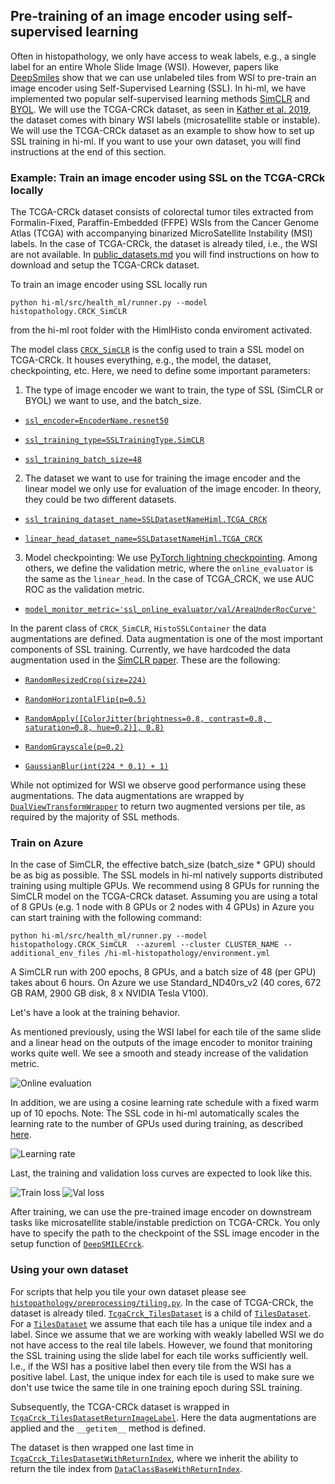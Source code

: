 ## Pre-training of an image encoder using self-supervised learning
Often in histopathology, we only have access to weak labels, e.g., a single label for an entire Whole Slide Image (WSI). However, papers like [DeepSmiles](https://arxiv.org/abs/2107.09405) show that we can use unlabeled tiles from WSI to pre-train an image encoder using Self-Supervised Learning (SSL). In hi-ml, we have implemented two popular self-supervised learning methods [SimCLR](https://arxiv.org/abs/2002.05709) and [BYOL](https://arxiv.org/abs/2006.07733). We will use the TCGA-CRCk dataset, as seen in [Kather et al. 2019](https://www.ncbi.nlm.nih.gov/pmc/articles/PMC7423299/), the dataset comes with binary WSI labels (microsatellite stable or instable). We will use the TCGA-CRCk dataset as an example to show how to set up SSL training in hi-ml. If you want to use your own dataset, you will find instructions at the end of this section. 

### Example: Train an image encoder using SSL on the TCGA-CRCk locally 
The TCGA-CRCk dataset consists of colorectal tumor tiles extracted from Formalin-Fixed, Paraffin-Embedded (FFPE) WSIs from the Cancer Genome Atlas (TCGA) with accompanying binarized MicroSatellite Instability (MSI) labels. In the case of TCGA-CRCk, the dataset is already tiled, i.e., the WSI are not available. In [public_datasets.md](./public_datasets.md) you will find instructions on how to download and setup the TCGA-CRCk dataset.

To train an image encoder using SSL locally run

```python hi-ml/src/health_ml/runner.py --model histopathology.CRCK_SimCLR```

from the hi-ml root folder with the HimlHisto conda enviroment activated. 

The model class [```CRCK_SimCLR```](https://github.com/microsoft/hi-ml/blob/7f4baadaa8bc0d08a4895ca896ebc3f68ea6a4f8/hi-ml-histopathology/src/histopathology/configs/SSL/CRCK_SimCLRContainer.py#L24) is the config used to train a SSL model on TCGA-CRCk. It houses everything, e.g., the model, the dataset, checkpointing, etc. Here, we need to define some important parameters:

1. The type of image encoder we want to train, the type of SSL (SimCLR or BYOL) we want to use, and the batch_size.

  + [```ssl_encoder=EncoderName.resnet50```](https://github.com/microsoft/hi-ml/blob/7f4baadaa8bc0d08a4895ca896ebc3f68ea6a4f8/hi-ml-histopathology/src/histopathology/configs/SSL/CRCK_SimCLRContainer.py#L52)

  + [```ssl_training_type=SSLTrainingType.SimCLR```](https://github.com/microsoft/hi-ml/blob/7f4baadaa8bc0d08a4895ca896ebc3f68ea6a4f8/hi-ml-histopathology/src/histopathology/configs/SSL/CRCK_SimCLRContainer.py#L53)

  + [```ssl_training_batch_size=48```](https://github.com/microsoft/hi-ml/blob/7f4baadaa8bc0d08a4895ca896ebc3f68ea6a4f8/hi-ml-histopathology/src/histopathology/configs/SSL/CRCK_SimCLRContainer.py#L51)

2. The dataset we want to use for training the image encoder and the linear model we only use for evaluation of the image encoder. In theory, they could be two different datasets.

  + [```ssl_training_dataset_name=SSLDatasetNameHiml.TCGA_CRCK```](https://github.com/microsoft/hi-ml/blob/7f4baadaa8bc0d08a4895ca896ebc3f68ea6a4f8/hi-ml-histopathology/src/histopathology/configs/SSL/CRCK_SimCLRContainer.py#L40)

  + [```linear_head_dataset_name=SSLDatasetNameHiml.TCGA_CRCK```](https://github.com/microsoft/hi-ml/blob/7f4baadaa8bc0d08a4895ca896ebc3f68ea6a4f8/hi-ml-histopathology/src/histopathology/configs/SSL/CRCK_SimCLRContainer.py#L41)

3. Model checkpointing: We use [PyTorch lightning checkpointing](https://pytorch-lightning.readthedocs.io/en/stable/common/checkpointing.html). Among others, we define the validation metric, where the ```online_evaluator``` is the same as the ```linear_head```. In the case of TCGA_CRCK, we use AUC ROC as the validation metric. 

  + [```model_monitor_metric='ssl_online_evaluator/val/AreaUnderRocCurve'```](https://github.com/microsoft/hi-ml/blob/7f4baadaa8bc0d08a4895ca896ebc3f68ea6a4f8/hi-ml-histopathology/src/histopathology/configs/SSL/CRCK_SimCLRContainer.py#L48)

In the parent class of ```CRCK_SimCLR```, ```HistoSSLContainer``` the data augmentations are defined. Data augmentation is one of the most important components of SSL training. Currently, we have hardcoded the data augmentation used in the [SimCLR paper](https://arxiv.org/abs/2002.05709). These are the following:

  + [```RandomResizedCrop(size=224)```](https://github.com/microsoft/hi-ml/blob/341afee5869d0d8d5db99283c06959d73517d8b7/hi-ml-histopathology/src/histopathology/configs/SSL/HistoSimCLRContainer.py#L57)

  + [```RandomHorizontalFlip(p=0.5)```](https://github.com/microsoft/hi-ml/blob/341afee5869d0d8d5db99283c06959d73517d8b7/hi-ml-histopathology/src/histopathology/configs/SSL/HistoSimCLRContainer.py#L58)

  + [```RandomApply([ColorJitter(brightness=0.8, contrast=0.8, saturation=0.8, hue=0.2)], 0.8)```](https://github.com/microsoft/hi-ml/blob/341afee5869d0d8d5db99283c06959d73517d8b7/hi-ml-histopathology/src/histopathology/configs/SSL/HistoSimCLRContainer.py#L59)

  + [```RandomGrayscale(p=0.2)```](https://github.com/microsoft/hi-ml/blob/341afee5869d0d8d5db99283c06959d73517d8b7/hi-ml-histopathology/src/histopathology/configs/SSL/HistoSimCLRContainer.py#L60)

  + [```GaussianBlur(int(224 * 0.1) + 1)```](https://github.com/microsoft/hi-ml/blob/341afee5869d0d8d5db99283c06959d73517d8b7/hi-ml-histopathology/src/histopathology/configs/SSL/HistoSimCLRContainer.py#L61)

While not optimized for WSI we observe good performance using these augmentations. The data augmentations are wrapped by [```DualViewTransformWrapper```](https://github.com/microsoft/hi-ml/blob/ff24cc34c85b1f4f1692419cbbb3a9818127c9c6/hi-ml-histopathology/src/SSL/data/transforms_utils.py#L74) to return two augmented versions per tile, as required by the majority of SSL methods.

### Train on Azure 

In the case of SimCLR, the effective batch_size (batch_size * GPU) should be as big as possible. The SSL models in hi-ml natively supports distributed training using multiple GPUs. We recommend using 8 GPUs for running the SimCLR model on the TCGA-CRCk dataset. Assuming you are using a total of 8  GPUs (e.g. 1 node with 8 GPUs or 2 nodes with 4 GPUs) in Azure you can start training with the following command: 

```python hi-ml/src/health_ml/runner.py --model histopathology.CRCK_SimCLR  --azureml --cluster CLUSTER_NAME --additional_env_files /hi-ml-histopathology/environment.yml``` 

A SimCLR run with 200 epochs, 8 GPUs, and a batch size of 48 (per GPU) takes about 6 hours. On Azure we use Standard_ND40rs_v2 (40 cores, 672 GB RAM, 2900 GB disk, 8 x NVIDIA Tesla V100).

Let's have a look at the training behavior. 
 
As mentioned previously, using the WSI label for each tile of the same slide and a linear head on the outputs of the image encoder to monitor training works quite well. We see a smooth and steady increase of the validation metric.

![Online evaluation](./doc_images/online_eval.png)

In addition, we are using a cosine learning rate schedule with a fixed warm up of 10 epochs. Note: The SSL code in hi-ml automatically scales the learning rate to the number of GPUs used during training, as described [here](https://arxiv.org/abs/1706.02677).

![Learning rate](./doc_images/learning_rate.png)

Last, the training and validation loss curves are expected to look like this. 

![Train loss](./doc_images/train_loss.png)
![Val loss](./doc_images/val_loss.png)

After training, we can use the pre-trained image encoder on downstream tasks like microsatellite stable/instable prediction on TCGA-CRCk. You only have to specify the path to the checkpoint of the SSL image encoder in the setup function of [```DeepSMILECrck```](https://github.com/microsoft/hi-ml/blob/341afee5869d0d8d5db99283c06959d73517d8b7/hi-ml-histopathology/src/histopathology/configs/classification/DeepSMILECrck.py#L60).

### Using your own dataset 

For scripts that help you tile your own dataset please see [```histopathology/preprocessing/tiling.py```](https://github.com/microsoft/hi-ml/blob/main/hi-ml-histopathology/src/histopathology/preprocessing/tiling.py). In the case of TCGA-CRCk, the dataset is already tiled. [```TcgaCrck_TilesDataset```](https://github.com/microsoft/hi-ml/blob/main/hi-ml-histopathology/src/histopathology/datasets/tcga_crck_tiles_dataset.py) is a child of [```TilesDataset```](https://github.com/microsoft/hi-ml/blob/main/hi-ml-histopathology/src/histopathology/datasets/base_dataset.py). For a [```TilesDataset```](https://github.com/microsoft/hi-ml/blob/main/hi-ml-histopathology/src/histopathology/datasets/base_dataset.py) we assume that each tile has a unique tile index and a label. Since we assume that we are working with weakly labelled WSI we do not have access to the real tile labels. However, we found that monitoring the SSL training using the slide label for each tile works sufficiently well. I.e., if the WSI has a positive label then every tile from the WSI has a positive label. Last, the unique index for each tile is used to make sure we don't use twice the same tile in one training epoch during SSL training. 


Subsequently, the TCGA-CRCk dataset is wrapped in [```TcgaCrck_TilesDatasetReturnImageLabel```](https://github.com/microsoft/hi-ml/blob/main/hi-ml-histopathology/src/histopathology/datasets/tcga_crck_tiles_dataset.py). Here the data augmentations are applied and the ```__getitem__``` method is defined. 

The dataset is then wrapped one last time in [```TcgaCrck_TilesDatasetWithReturnIndex```](https://github.com/microsoft/hi-ml/blob/main/hi-ml-histopathology/src/histopathology/datasets/tcga_crck_tiles_dataset.py), where we inherit the ability to return the tile index from [```DataClassBaseWithReturnIndex```](https://github.com/microsoft/hi-ml/blob/main/hi-ml-histopathology/src/SSL/data/dataset_cls_utils.py).
